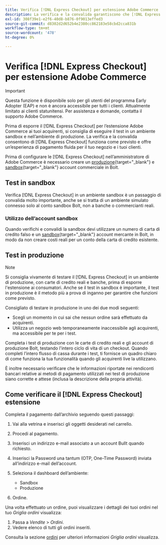 ```yaml
---
title: Verifica [!DNL Express Checkout] per estensione Adobe Commerce
description: La verifica e la convalida garantiscono che [!DNL Express Checkout] l'estensione funziona come previsto.
exl-id: 308f39e1-e2f6-40d8-b876-0f9013effed3
source-git-commit: d8302d2d652b4e2380cc862183e58cbd2cca831b
workflow-type: tm+mt
source-wordcount: '478'
ht-degree: 0%

---
```


# Verifica [!DNL Express Checkout] per estensione Adobe Commerce

>[!IMPORTANT]
>
> Questa funzione è disponibile solo per gli utenti del programma Early Adopter (EAP) e non è ancora accessibile per tutti i clienti. Attualmente limitato ai clienti statunitensi. Per assistenza e domande, contatta il supporto Adobe Commerce.

Prima di esporre il [!DNL Express Checkout] per l’estensione Adobe Commerce ai tuoi acquirenti, si consiglia di eseguire il test in un ambiente sandbox e nell’ambiente di produzione. La verifica e la convalida consentono di [!DNL Express Checkout] funziona come previsto e offre un’esperienza di pagamento fluida per il tuo negozio e i tuoi clienti.

Prima di configurare le [!DNL Express Checkout] nell’amministratore di Adobe Commerce è necessario creare un [produzione](https://merchant.bolt.com/register){target=&quot;_blank&quot;} e [sandbox](https://merchant-sandbox.bolt.com/register){target=&quot;_blank&quot;} account commerciale in Bolt.

## Test in sandbox

Verifica [!DNL Express Checkout] in un ambiente sandbox è un passaggio di convalida molto importante, anche se si tratta di un ambiente simulato connesso solo al conto sandbox Bolt, non a banche o commercianti reali.

### Utilizzo dell’account sandbox

Quando verifichi e convalidi la sandbox devi utilizzare un numero di carta di credito falso e un [sandbox](https://merchant-sandbox.bolt.com/register){target=&quot;_blank&quot;} account mercante in Bolt, in modo da non creare costi reali per un conto della carta di credito esistente.

## Test in produzione

>[!NOTE]
>
> Si consiglia vivamente di testare il [!DNL Express Checkout] in un ambiente di produzione, con carte di credito reali e banche, prima di esporre l&#39;estensione ai consumatori. Anche se il test in sandbox è importante, il test in produzione è il metodo più a prova di inganno per garantire che funzioni come previsto.

Consigliato di testare in produzione in uno dei due modi seguenti:

- Scegli un momento in cui sai che nessun ordine sarà effettuato da acquirenti.
- Utilizza un negozio web temporaneamente inaccessibile agli acquirenti, ma accessibile per te per i test.

Completa i test di produzione con le carte di credito reali e gli account di produzione Bolt, testando l&#39;intero ciclo di vita di un checkout. Quando completi l’intero flusso di cassa durante i test, ti fornisce un quadro chiaro di come funziona la tua funzionalità quando gli acquirenti live la utilizzano.

È inoltre necessario verificare che le informazioni riportate nei rendiconti bancari relative ai metodi di pagamento utilizzati nei test di produzione siano corrette e attese (inclusa la descrizione della propria attività).

## Come verificare il [!DNL Express Checkout] estensione

Completa il pagamento dall’archivio seguendo questi passaggi:

1. Vai alla vetrina e inserisci gli oggetti desiderati nel carrello.
1. Procedi al pagamento.
1. Inserisci un indirizzo e-mail associato a un account Bullt quando richiesto.
1. Inserisci la Password una tantum (OTP, One-Time Password) inviata all’indirizzo e-mail dell’account.
1. Seleziona il dashboard dell’ambiente:

   - Sandbox
   - Produzione

1. Ordine.

Una volta effettuato un ordine, puoi visualizzare i dettagli dei tuoi ordini nel tuo _Griglia ordini_ visualizza:

1. Passa a _Vendite_ > _Ordini_.
1. Vedere elenco di tutti gli ordini inseriti.

Consulta la sezione [ordini](https://docs.magento.com/user-guide/sales/orders.html) per ulteriori informazioni _Griglia ordini_ visualizza.

